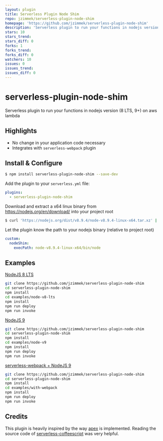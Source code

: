 ```yaml
---
layout: plugin
title: Serverless Plugin Node Shim
repo: jzimmek/serverless-plugin-node-shim
homepage: 'https://github.com/jzimmek/serverless-plugin-node-shim'
description: 'Serverless plugin to run your functions in nodejs version (8 LTS, 9+) on aws lambda'
stars: 10
stars_trend: 
stars_diff: 0
forks: 1
forks_trend: 
forks_diff: 0
watchers: 10
issues: 0
issues_trend: 
issues_diff: 0
---
```



# serverless-plugin-node-shim
Serverless plugin to run your functions in nodejs version (8 LTS, 9+) on aws lambda

## Highlights

* No change in your application code necessary
* Integrates with `serverless-webpack` plugin

## Install & Configure

```bash
$ npm install serverless-plugin-node-shim --save-dev
```

Add the plugin to your `serverless.yml` file:

```yaml
plugins:
  - serverless-plugin-node-shim
```

Download and extract a x64 linux binary from https://nodejs.org/en/download/ into your project root

```bash
$ curl 'https://nodejs.org/dist/v8.9.4/node-v8.9.4-linux-x64.tar.xz' | tar xf -
```

Let the plugin know the path to your nodejs binary (relative to project root)

```yaml
custom:
  nodeShim:
    execPath: node-v8.9.4-linux-x64/bin/node
```

## Examples

[NodeJS 8 LTS](https://github.com/jzimmek/serverless-plugin-node-shim/tree/master/examples/node-v8-lts)

```bash
git clone https://github.com/jzimmek/serverless-plugin-node-shim
cd serverless-plugin-node-shim
npm install
cd examples/node-v8-lts
npm install
npm run deploy
npm run invoke
```

[NodeJS 9](https://github.com/jzimmek/serverless-plugin-node-shim/tree/master/examples/node-v9)

```bash
git clone https://github.com/jzimmek/serverless-plugin-node-shim
cd serverless-plugin-node-shim
npm install
cd examples/node-v9
npm install
npm run deploy
npm run invoke
```

[serverless-webpack + NodeJS 9](https://github.com/jzimmek/serverless-plugin-node-shim/tree/master/examples/with-webpack)

```bash
git clone https://github.com/jzimmek/serverless-plugin-node-shim
cd serverless-plugin-node-shim
npm install
cd examples/with-webpack
npm install
npm run deploy
npm run invoke
```

## Credits

This plugin is heavily inspired by the way [apex](https://github.com/apex/apex) is implemented. Reading the source code of [serverless-coffeescript](https://github.com/duanefields/serverless-coffeescript) was very helpful.
